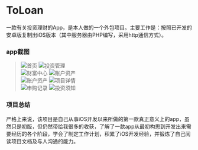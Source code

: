 # ToLoan   
一款有关投资理财的App，是本人做的一个外包项目。主要工作是：按照已开发的安卓版复制出iOS版本（其中服务器由PHP编写，采用http通信方式）。   

### app截图   

> ![首页](./ToLoan图片/IMG_0113.jpg)
> ![投资管理](./ToLoan图片/IMG_0114.jpg)      
> ![财富中心](./ToLoan图片/IMG_0123.jpg)
> ![账户资产](./ToLoan图片/IMG_0115.jpg)      
> ![账户资产](./ToLoan图片/IMG_0117.jpg)
> ![项目详情](./ToLoan图片/IMG_0119.jpg)   
> ![申购记录](./ToLoan图片/IMG_0847.jpg)
> ![投资须知](./ToLoan图片/IMG_0112.jpg)   

### 项目总结
严格上来说，该项目是自己从事iOS开发以来所做的第一款真正意义上的app，虽然只是初版，但仍然带给我很多的收获，了解了一款app从最初构思到开发出来需要经历的各个阶段，学会了制定工作计划，积累了iOS开发经验，并锻炼了自己阅读项目文档及与人沟通的能力。
